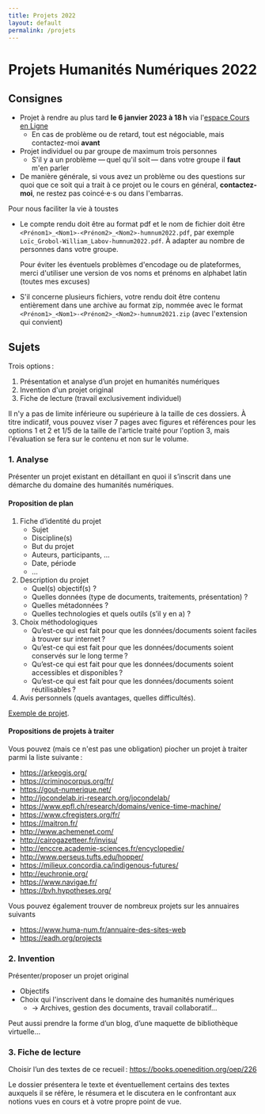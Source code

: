 ```yaml
---
title: Projets 2022
layout: default
permalink: /projets
---
```


<!-- LTeX: language=fr -->

Projets Humanités Numériques 2022
=================================

## Consignes

- Projet à rendre au plus tard **le 6 janvier 2023 à 18 h** via l'[espace Cours en
  Ligne](https://coursenligne.parisnanterre.fr/course/view.php?id=4735)
  - En cas de problème ou de retard, tout est négociable, mais contactez-moi **avant**
- Projet individuel ou par groupe de maximum trois personnes
  - S'il y a un problème — quel qu'il soit — dans votre groupe il **faut** m'en parler
- De manière générale, si vous avez un problème ou des questions sur quoi que ce soit qui a trait à
  ce projet ou le cours en général, **contactez-moi**, ne restez pas coincé⋅e⋅s ou dans l'embarras.

Pour nous faciliter la vie à toustes

- Le compte rendu doit être au format pdf et le nom de fichier doit être
  `<Prénom1>_<Nom1>-<Prénom2>_<Nom2>-humnum2022.pdf`, par exemple
  `Loïc_Grobol-William_Labov-humnum2022.pdf`. À adapter au nombre de personnes dans votre groupe.

  Pour éviter les éventuels problèmes d'encodage ou de plateformes, merci d'utiliser une version de
  vos noms et prénoms en alphabet latin (toutes mes excuses)
- S'il concerne plusieurs fichiers, votre rendu doit être contenu entièrement dans une archive au
  format zip, nommée avec le format `<Prénom1>_<Nom1>-<Prénom2>_<Nom2>-humnum2021.zip` (avec
  l'extension qui convient)

## Sujets

Trois options :

1. Présentation et analyse d’un projet en humanités numériques
2. Invention d'un projet original
3. Fiche de lecture (travail exclusivement individuel)

Il n'y a pas de limite inférieure ou supérieure à la taille de ces dossiers. À titre indicatif, vous
pouvez viser 7 pages avec figures et références pour les options 1 et 2 et 1/5 de la taille de
l'article traité pour l'option 3, mais l'évaluation se fera sur le contenu et non sur le volume.

### 1. Analyse

Présenter un projet existant en détaillant en quoi il s’inscrit dans une démarche du domaine des
humanités numériques.

#### Proposition de plan

1. Fiche d’identité du projet
   - Sujet
   - Discipline(s)
   - But du projet
   - Auteurs, participants, …
   - Date, période
   - …
2. Description du projet
   - Quel(s) objectif(s) ?
   - Quelles données (type de documents, traitements, présentation) ?
   - Quelles métadonnées ?
   - Quelles technologies et quels outils (s’il y en a) ?
3. Choix méthodologiques
   - Qu’est-ce qui est fait pour que les données/documents soient faciles à trouver sur internet ?
   - Qu’est-ce qui est fait pour que les données/documents soient conservés sur le long terme ?
   - Qu’est-ce qui est fait pour que les données/documents soient accessibles et disponibles ?
   - Qu’est-ce qui est fait pour que les données/documents soient réutilisables ?
4. Avis personnels (quels avantages, quelles difficultés).

[Exemple de projet]({{site.url}}{{site.baseurl}}/assets/documents/analyse.pdf).

#### Propositions de projets à traiter

Vous pouvez (mais ce n'est pas une obligation) piocher un projet à traiter parmi la liste suivante :

- <https://arkeogis.org/>
- <https://criminocorpus.org/fr/>
- <https://gout-numerique.net/>
- <http://jocondelab.iri-research.org/jocondelab/>
- <https://www.epfl.ch/research/domains/venice-time-machine/>
- <https://www.cfregisters.org/fr/>
- <https://maitron.fr/>
- <http://www.achemenet.com/>
- <http://cairogazetteer.fr/invisu/>
- <http://enccre.academie-sciences.fr/encyclopedie/>
- <http://www.perseus.tufts.edu/hopper/>
- <https://milieux.concordia.ca/indigenous-futures/>
- <http://euchronie.org/>
- <https://www.navigae.fr/>
- <https://bvh.hypotheses.org/>

Vous pouvez également trouver de nombreux projets sur les annuaires suivants

- <https://www.huma-num.fr/annuaire-des-sites-web>
- <https://eadh.org/projects>

### 2. Invention

Présenter/proposer un projet original

- Objectifs
- Choix qui l'inscrivent dans le domaine des humanités numériques
  - → Archives, gestion des documents, travail collaboratif…

Peut aussi prendre la forme d’un blog, d’une maquette de bibliothèque virtuelle…

### 3. Fiche de lecture

Choisir l’un des textes de ce recueil : <https://books.openedition.org/oep/226>

Le dossier présentera le texte et éventuellement certains des textes auxquels il se réfère, le
résumera et le discutera en le confrontant aux notions vues en cours et à votre propre point de vue.
